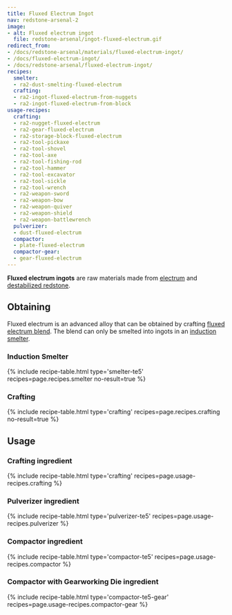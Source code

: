 ```yaml
---
title: Fluxed Electrum Ingot
nav: redstone-arsenal-2
image:
- alt: Fluxed electrum ingot
  file: redstone-arsenal/ingot-fluxed-electrum.gif
redirect_from:
- /docs/redstone-arsenal/materials/fluxed-electrum-ingot/
- /docs/fluxed-electrum-ingot/
- /docs/redstone-arsenal/fluxed-electrum-ingot/
recipes:
  smelter:
  - ra2-dust-smelting-fluxed-electrum
  crafting:
  - ra2-ingot-fluxed-electrum-from-nuggets
  - ra2-ingot-fluxed-electrum-from-block
usage-recipes:
  crafting:
  - ra2-nugget-fluxed-electrum
  - ra2-gear-fluxed-electrum
  - ra2-storage-block-fluxed-electrum
  - ra2-tool-pickaxe
  - ra2-tool-shovel
  - ra2-tool-axe
  - ra2-tool-fishing-rod
  - ra2-tool-hammer
  - ra2-tool-excavator
  - ra2-tool-sickle
  - ra2-tool-wrench
  - ra2-weapon-sword
  - ra2-weapon-bow
  - ra2-weapon-quiver
  - ra2-weapon-shield
  - ra2-weapon-battlewrench
  pulverizer:
  - dust-fluxed-electrum
  compactor:
  - plate-fluxed-electrum
  compactor-gear:
  - gear-fluxed-electrum
---
```


**Fluxed electrum ingots** are raw materials made from
[electrum](/docs/thermal-foundation-2/electrum-ingot/) and [destabilized
redstone](/docs/thermal-foundation-2/destabilized-redstone/).


Obtaining
---------

Fluxed electrum is an advanced alloy that can be obtained by crafting [fluxed
electrum blend](/docs/redstone-arsenal-2/fluxed-electrum-blend/). The blend can only be smelted
into ingots in an [induction smelter](/docs/thermal-expansion-5/induction-smelter/).

### Induction Smelter
{% include recipe-table.html type='smelter-te5' recipes=page.recipes.smelter no-result=true %}

### Crafting
{% include recipe-table.html type='crafting' recipes=page.recipes.crafting no-result=true %}


Usage
-----

### Crafting ingredient
{% include recipe-table.html type='crafting' recipes=page.usage-recipes.crafting %}

### Pulverizer ingredient
{% include recipe-table.html type='pulverizer-te5' recipes=page.usage-recipes.pulverizer %}

### Compactor ingredient
{% include recipe-table.html type='compactor-te5' recipes=page.usage-recipes.compactor %}

### Compactor with Gearworking Die ingredient
{% include recipe-table.html type='compactor-te5-gear' recipes=page.usage-recipes.compactor-gear %}
